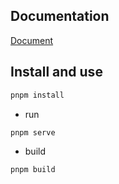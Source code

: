 ## Documentation

[Document](https://doc.vvbin.cn/)

## Install and use

```bash
pnpm install
```

- run

```bash
pnpm serve
```

- build

```bash
pnpm build
```
